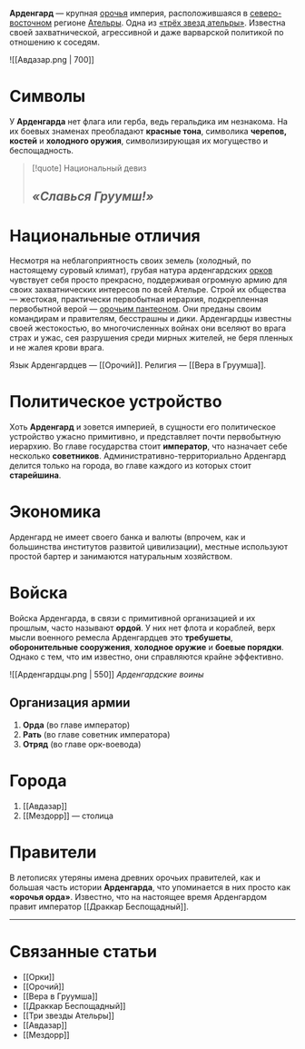 **Арденгард** — крупная [орочья](Орки) империя, расположившаяся в [северо-восточном](Ательра##Северо-восток) регионе [Ательры](Ательра). Одна из [«трёх звезд ательры»](Три%20звезды%20Ательры). Известна своей захватнической, агрессивной и даже варварской политикой по отношению к соседям. 

![[Авдазар.png | 700]]
# Символы
У **Арденгарда** нет флага или герба, ведь геральдика им незнакома. На их боевых знаменах преобладают **красные тона**, символика **черепов, костей** и **холодного оружия**, символизирующая их могущество и беспощадность.

> [!quote] Национальный девиз
> ## *«Славься Груумш!»*

# Национальные отличия
Несмотря на неблагоприятность своих земель (холодный, по настоящему суровый климат), грубая натура арденгардских [орков](Орки) чувствует себя просто прекрасно, поддерживая огромную армию для своих захватнических интересов по всей Ательре. Строй их общества — жестокая, практически первобытная иерархия, подкрепленная первобытной верой — [орочьим пантеоном](Вера%20в%20Груумша). Они преданы своим командирам и правителям, бесстрашны и дики. Арденгардцы известны своей жестокостью, во многочисленных войнах они вселяют во врага страх и ужас, сея разрушения среди мирных жителей, не беря пленных и не жалея крови врага.

Язык Арденгардцев — [[Орочий]].
Религия — [[Вера в Груумша]].
# Политическое устройство
Хоть **Арденгард** и зовется империей, в сущности его политическое устройство ужасно примитивно, и представляет почти первобытную иерархию. Во главе государства стоит **император**, что назначает себе несколько **советников**. Административно-территориально Арденгард делится только на города, во главе каждого из которых стоит **старейшина**.  
# Экономика
Арденгард не имеет своего банка и валюты (впрочем, как и большинства институтов развитой цивилизации), местные используют простой бартер и занимаются натуральным хозяйством.
# Войска
Войска Арденгарда, в связи с примитивной организацией и их прошлым, часто называют **ордой**. У них нет флота и кораблей, верх мысли военного ремесла Арденгардцев это **требушеты**, **оборонительные сооружения**, **холодное оружие** и **боевые порядки**. Однако с тем, что им известно, они справляются крайне эффективно.  

![[Арденгардцы.png | 550]]
*Арденгардские воины*
## Организация армии
1. **Орда** (во главе император)
2. **Рать** (во главе советник императора)
3. **Отряд** (во главе орк-воевода)
# Города
1. [[Авдазар]]
2. [[Мездорр]] — столица
# Правители
В летописях утеряны имена древних орочьих правителей, как и большая часть истории **Арденгарда**, что упоминается в них просто как **«орочья орда»**. Известно, что на настоящее время Арденгардом правит император [[Драккар Беспощадный]].

---
# Связанные статьи
- [[Орки]]
- [[Орочий]]
- [[Вера в Груумша]]
- [[Драккар Беспощадный]]
- [[Три звезды Ательры]]
- [[Авдазар]]
- [[Мездорр]]